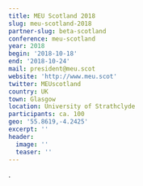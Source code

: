 ```yaml
---
title: MEU Scotland 2018
slug: meu-scotland-2018
partner-slug: beta-scotland
conference: meu-scotland
year: 2018
begin: '2018-10-18'
end: '2018-10-24'
mail: president@meu.scot
website: 'http://www.meu.scot'
twitter: MEUscotland
country: UK
town: Glasgow
location: University of Strathclyde
participants: ca. 100
geo: '55.8619,-4.2425'
excerpt: ''
header:
  image: ''
  teaser: ''
---
```

.
